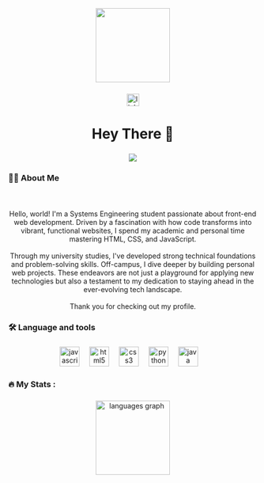 <div align="center">
  <img height="150" src="https://media3.giphy.com/media/v1.Y2lkPTc5MGI3NjExbmZ0ZjBnZ2ZuM3JkNXg2MXY3cWRodjFmZnpqdG94aGRwcmpreG5vYiZlcD12MV9pbnRlcm5hbF9naWZfYnlfaWQmY3Q9Zw/YW1g39jepet2t5bcSh/giphy.gif"  />
</div>

###

<div align="center">
  <a href="https://www.linkedin.com/in/zenen-contreras-royero-726523259/" target="_blank">
    <img src="https://img.shields.io/static/v1?message=LinkedIn&logo=linkedin&label=&color=0077B5&logoColor=white&labelColor=&style=for-the-badge" height="25" alt="linkedin logo"  />
  </a>
</div>

###

<h1 align="center">Hey There 👋</h1>

###

<div align="center">
  <img src="https://profile-counter.glitch.me/ZenenContreras/count.svg?"  />
</div>

###

<h3 align="left">👩‍💻  About Me</h3>

###

<br clear="both">

<p align="center">Hello, world! I'm a Systems Engineering student passionate about front-end web development. Driven by a fascination with how code transforms into vibrant, functional websites, I spend my academic and personal time mastering HTML, CSS, and JavaScript.<br><br>Through my university studies, I've developed strong technical foundations and problem-solving skills. Off-campus, I dive deeper by building personal web projects. These endeavors are not just a playground for applying new technologies but also a testament to my dedication to staying ahead in the ever-evolving tech landscape.<br><br>Thank you for checking out my profile.</p>

###

<h3 align="left">🛠 Language and tools</h3>

###

<div align="center">
  <img src="https://cdn.jsdelivr.net/gh/devicons/devicon/icons/javascript/javascript-original.svg" height="40" alt="javascript logo"  />
  <img width="12" />
  <img src="https://cdn.jsdelivr.net/gh/devicons/devicon/icons/html5/html5-original.svg" height="40" alt="html5 logo"  />
  <img width="12" />
  <img src="https://cdn.jsdelivr.net/gh/devicons/devicon/icons/css3/css3-original.svg" height="40" alt="css3 logo"  />
  <img width="12" />
  <img src="https://cdn.jsdelivr.net/gh/devicons/devicon/icons/python/python-original.svg" height="40" alt="python logo"  />
  <img width="12" />
  <img src="https://cdn.jsdelivr.net/gh/devicons/devicon/icons/java/java-original.svg" height="40" alt="java logo"  />
  <img width="12" />
  
</div>

###

<h3 align="left">🔥   My Stats :</h3>

###

<div align="center">
  <img src="https://github-readme-stats.vercel.app/api/top-langs?username=ZenenContreras&locale=en&hide_title=false&layout=compact&card_width=320&langs_count=5&theme=dark&hide_border=false&order=2" height="150" alt="languages graph" /> <br>
</div>

###

